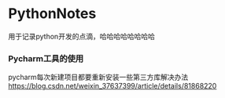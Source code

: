 # PythonNotes
用于记录python开发的点滴，哈哈哈哈哈哈哈哈

### Pycharm工具的使用
pycharm每次新建项目都要重新安装一些第三方库解决办法<br/>
https://blog.csdn.net/weixin_37637399/article/details/81868220
